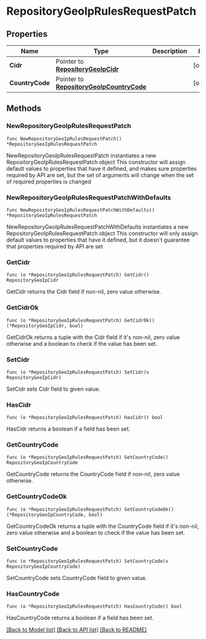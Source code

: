 # RepositoryGeoIpRulesRequestPatch

## Properties

Name | Type | Description | Notes
------------ | ------------- | ------------- | -------------
**Cidr** | Pointer to [**RepositoryGeoIpCidr**](RepositoryGeoIpCidr.md) |  | [optional] 
**CountryCode** | Pointer to [**RepositoryGeoIpCountryCode**](RepositoryGeoIpCountryCode.md) |  | [optional] 

## Methods

### NewRepositoryGeoIpRulesRequestPatch

`func NewRepositoryGeoIpRulesRequestPatch() *RepositoryGeoIpRulesRequestPatch`

NewRepositoryGeoIpRulesRequestPatch instantiates a new RepositoryGeoIpRulesRequestPatch object
This constructor will assign default values to properties that have it defined,
and makes sure properties required by API are set, but the set of arguments
will change when the set of required properties is changed

### NewRepositoryGeoIpRulesRequestPatchWithDefaults

`func NewRepositoryGeoIpRulesRequestPatchWithDefaults() *RepositoryGeoIpRulesRequestPatch`

NewRepositoryGeoIpRulesRequestPatchWithDefaults instantiates a new RepositoryGeoIpRulesRequestPatch object
This constructor will only assign default values to properties that have it defined,
but it doesn't guarantee that properties required by API are set

### GetCidr

`func (o *RepositoryGeoIpRulesRequestPatch) GetCidr() RepositoryGeoIpCidr`

GetCidr returns the Cidr field if non-nil, zero value otherwise.

### GetCidrOk

`func (o *RepositoryGeoIpRulesRequestPatch) GetCidrOk() (*RepositoryGeoIpCidr, bool)`

GetCidrOk returns a tuple with the Cidr field if it's non-nil, zero value otherwise
and a boolean to check if the value has been set.

### SetCidr

`func (o *RepositoryGeoIpRulesRequestPatch) SetCidr(v RepositoryGeoIpCidr)`

SetCidr sets Cidr field to given value.

### HasCidr

`func (o *RepositoryGeoIpRulesRequestPatch) HasCidr() bool`

HasCidr returns a boolean if a field has been set.

### GetCountryCode

`func (o *RepositoryGeoIpRulesRequestPatch) GetCountryCode() RepositoryGeoIpCountryCode`

GetCountryCode returns the CountryCode field if non-nil, zero value otherwise.

### GetCountryCodeOk

`func (o *RepositoryGeoIpRulesRequestPatch) GetCountryCodeOk() (*RepositoryGeoIpCountryCode, bool)`

GetCountryCodeOk returns a tuple with the CountryCode field if it's non-nil, zero value otherwise
and a boolean to check if the value has been set.

### SetCountryCode

`func (o *RepositoryGeoIpRulesRequestPatch) SetCountryCode(v RepositoryGeoIpCountryCode)`

SetCountryCode sets CountryCode field to given value.

### HasCountryCode

`func (o *RepositoryGeoIpRulesRequestPatch) HasCountryCode() bool`

HasCountryCode returns a boolean if a field has been set.


[[Back to Model list]](../README.md#documentation-for-models) [[Back to API list]](../README.md#documentation-for-api-endpoints) [[Back to README]](../README.md)


